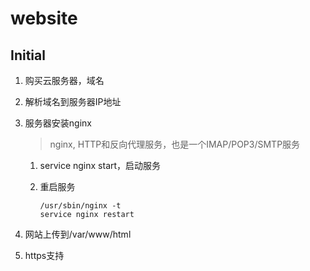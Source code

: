 # website

## Initial

1. 购买云服务器，域名

2. 解析域名到服务器IP地址

3. 服务器安装nginx

	> nginx, HTTP和反向代理服务，也是一个IMAP/POP3/SMTP服务

	1. service nginx start，启动服务

	2. 重启服务

		```
		/usr/sbin/nginx -t
		service nginx restart
		```

4. 网站上传到/var/www/html

5. https支持